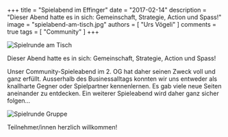 +++
title = "Spielabend im Effinger"
date = "2017-02-14"
description = "Dieser Abend hatte es in sich: Gemeinschaft, Strategie, Action und Spass!"
image = "spielabend-am-tisch.jpg"
authors = [ "Urs Vögeli" ]
comments = true
tags = [ "Community" ]
+++

![Spielrunde am Tisch](spielabend-am-tisch.jpg)

<div class="lead">
Dieser Abend hatte es in sich: Gemeinschaft, Strategie, Action und Spass!
</div>

Unser Community-Spieleabend im 2. OG hat daher seinen Zweck voll und ganz erfüllt. Ausserhalb des Businessalltags konnten wir uns entweder als knallharte Gegner oder Spielpartner kennenlernen. Es gab viele neue Seiten aneinander zu entdecken. Ein weiterer Spieleabend wird daher ganz sicher folgen…

![Spielrunde Gruppe](spielabend-runde.jpg)

Teilnehmer/innen herzlich willkommen!

